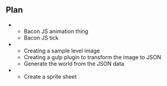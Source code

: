 ## Plan

-
    - Bacon JS animation thing
    - Bacon JS tick
-
    - Creating a sample level image
    - Creating a gulp plugin to transform the image to JSON
    - Generate the world from the JSON data
-
    - Create a sprite sheet
